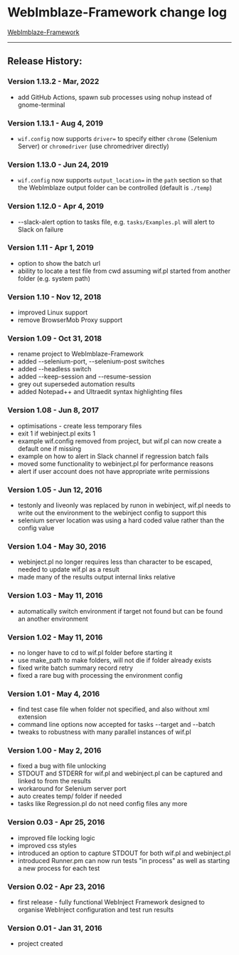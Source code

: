 # WebImblaze-Framework change log

[WebImblaze-Framework](https://github.com/Qarj/WebImblaze-Framework)

---

## Release History:

### Version 1.13.2 - Mar, 2022

-   add GitHub Actions, spawn sub processes using nohup instead of gnome-terminal

### Version 1.13.1 - Aug 4, 2019

-   `wif.config` now supports `driver=` to specify either `chrome` (Selenium Server) or `chromedriver` (use chromedriver directly)

### Version 1.13.0 - Jun 24, 2019

-   `wif.config` now supports `output_location=` in the `path` section so that the WebImblaze output folder can be controlled (default is `./temp`)

### Version 1.12.0 - Apr 4, 2019

-   --slack-alert option to tasks file, e.g. `tasks/Examples.pl` will alert to Slack on failure

### Version 1.11 - Apr 1, 2019

-   option to show the batch url
-   ability to locate a test file from cwd assuming wif.pl started from another folder (e.g. system path)

### Version 1.10 - Nov 12, 2018

-   improved Linux support
-   remove BrowserMob Proxy support

### Version 1.09 - Oct 31, 2018

-   rename project to WebImblaze-Framework
-   added --selenium-port, --selenium-post switches
-   added --headless switch
-   added --keep-session and --resume-session
-   grey out superseded automation results
-   added Notepad++ and Ultraedit syntax highlighting files

### Version 1.08 - Jun 8, 2017

-   optimisations - create less temporary files
-   exit 1 if webinject.pl exits 1
-   example wif.config removed from project, but wif.pl can now create a default one if missing
-   example on how to alert in Slack channel if regression batch fails
-   moved some functionality to webinject.pl for performance reasons
-   alert if user account does not have appropriate write permissions

### Version 1.05 - Jun 12, 2016

-   testonly and liveonly was replaced by runon in webinject, wif.pl needs to write out the environment to the webinject config to support this
-   selenium server location was using a hard coded value rather than the config value

### Version 1.04 - May 30, 2016

-   webinject.pl no longer requires less than character to be escaped, needed to update wif.pl as a result
-   made many of the results output internal links relative

### Version 1.03 - May 11, 2016

-   automatically switch environment if target not found but can be found an another environment

### Version 1.02 - May 11, 2016

-   no longer have to cd to wif.pl folder before starting it
-   use make_path to make folders, will not die if folder already exists
-   fixed write batch summary record retry
-   fixed a rare bug with processing the environment config

### Version 1.01 - May 4, 2016

-   find test case file when folder not specified, and also without xml extension
-   command line options now accepted for tasks --target and --batch
-   tweaks to robustness with many parallel instances of wif.pl

### Version 1.00 - May 2, 2016

-   fixed a bug with file unlocking
-   STDOUT and STDERR for wif.pl and webinject.pl can be captured and linked to from the results
-   workaround for Selenium server port
-   auto creates temp/ folder if needed
-   tasks like Regression.pl do not need config files any more

### Version 0.03 - Apr 25, 2016

-   improved file locking logic
-   improved css styles
-   introduced an option to capture STDOUT for both wif.pl and webinject.pl
-   introduced Runner.pm can now run tests "in process" as well as starting a new process for each test

### Version 0.02 - Apr 23, 2016

-   first release - fully functional WebInject Framework designed to organise WebInject configuration and test run results

### Version 0.01 - Jan 31, 2016

-   project created
